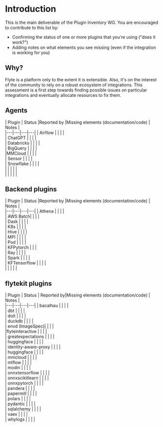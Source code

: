 
# Introduction

This is the main deliverable of the Plugin Inventory WG.
You are encouraged to contribute to this list by:

-  Confirming the status of one or more plugins that you're using ("does it work?")
- Adding notes on what elements you see missing (even if the integration is working for you)

## Why?

Flyte is a platform only to the extent it is extensible. Also, it's on the interest of the community to rely on a robust ecosystem of integrations. This assessment is a first step towards finding possible issues on particular integrations and eventually allocate resources to fix them.

## Agents

|  Plugin | Status   |Reported by |Missing elements (documentation/code)   |  Notes |   
|---|---|---|---|
|  Airflow |   |   |   |   
|  ChatGPT |   |   |   |   
|  Databricks |   |   |   |   
|  BigQuery |   |   |   |  
|MMCloud |   |   |   |   
|  Sensor |   |   |   |   
|  Snowflake |   |   |   |   
|   |   |   |   |   
|   |   |   |   |   

## Backend plugins
|  Plugin | Status   |Reported by |Missing elements (documentation/code)   |  Notes |   
|---|---|---|---|
|  Athena |   |   |   |   
|  AWS Batch|   |   |   |   
|  Dask |   |   |   |   
|  K8s |   |   |   |   
|  Hive |   |   |   |   
|  MPI |   |   |   |   
|  Pod |   |   |   |   
|  KFPytorch |   |   |    
|  Ray |   |   |   |   
|  Spark |   |   |   |   
|  KFTensorflow |   |   |   |   
|   |   |   |   |   

## flytekit plugins

|  Plugin | Status   | Reported by|Missing elements (documentation/code) |  Notes |  
|---|---|---|---|
|  bacalhau |   |   |   |   
|  dbt |   |   |   |   
|  dolt |   |   |   |   
|  duckdb |   |   |   |   
|  envd (ImageSpec)|   |   |   |   
|flyteinteractive |   |   |   |   
|  greatexpectations |   |   |   |   
|  huggingface |   |   |   |   
|  identity-aware-proxy |   |   |   |   
|  huggingface |   |   |   |   
|  mmcloud |   |   |   |   
|  mlflow |   |   |   |   
|  modin |   |   |   |   
|  onnxtensorflow |   |   |   |   
|  onnxscikitlearn |   |   |   |   
|  onnxpytorch |   |   |   |   
|  pandera |   |   |   |   
|  papermill |   |   |   |   
|  polars |   |   |   |   
|  pydantic |   |   |   |   
|  sqlalchemy |   |   |   |   
|  vaex |   |   |   |   
|  whylogs |   |   |   |   



